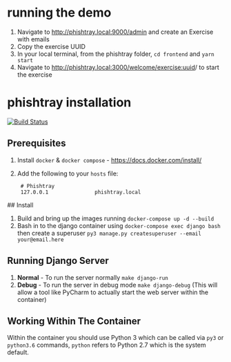 # running the demo

1. Navigate to http://phishtray.local:9000/admin and create an Exercise with emails
1. Copy the exercise UUID
1. In your local terminal, from the phishtray folder, `cd frontend` and `yarn start`
1. Navigate to http://phishtray.local:3000/welcome/<exercise:uuid>/ to start the exercise


# phishtray installation

[![Build Status](https://travis-ci.com/cybsafe/phishtray.svg?branch=master)](https://travis-ci.com/cybsafe/phishtray)

## Prerequisites

1. Install `docker` & `docker compose` - https://docs.docker.com/install/
2. Add the following to your `hosts` file:

        # Phishtray
        127.0.0.1               phishtray.local


## Install

1. Build and bring up the images running `docker-compose up -d --build`
2. Bash in to the django container using `docker-compose exec django bash`  
then create a superuser `py3 manage.py createsuperuser --email your@email.here`

## Running Django Server
1. **Normal** - To run the server normally `make django-run`
2. **Debug** - To run the server in debug mode `make django-debug` (This will allow a tool like PyCharm to actually start the web server within the container)


## Working Within The Container
Within the container you should use Python 3 which can be called via `py3` or `python3.6` commands, `python` refers to Python 2.7 which is the system default. 

